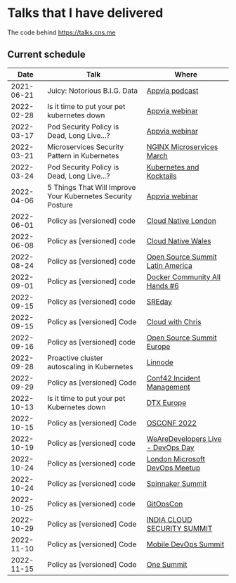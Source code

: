 # Talks that I have delivered

The code behind https://talks.cns.me

## Current schedule

| Date       | Talk                                                        | Where                                                                                                                     |
| ---------- | ----------------------------------------------------------- | ------------------------------------------------------------------------------------------------------------------------- |
| 2021-06-21 | Juicy: Notorious B.I.G. Data                                | [Appvia podcast](https://www.appvia.io/podcast/8901725)                                                                   |
| 2022-02-28 | Is it time to put your pet kubernetes down                  | [Appvia webinar](https://www.youtube.com/watch?v=4YA9sC6Z1YQ)                                                             |
| 2022-03-17 | Pod Security Policy is Dead, Long Live...?                  | [Appvia webinar](https://www.brighttalk.com/webcast/18932/535753)                                                         |
| 2022-03-21 | Microservices Security Pattern in Kubernetes                | [NGINX Microservices March](https://www.youtube.com/watch?v=k1TYMMxgldY)                                                  |
| 2022-03-24 | Pod Security Policy is Dead, Long Live...?                  | [Kubernetes and Kocktails](https://www.youtube.com/watch?v=C5ohERIhlrY)                                                   |
| 2022-04-06 | 5 Things That Will Improve Your Kubernetes Security Posture | [Appvia webinar](https://www.brighttalk.com/webcast/18932/528461)                                                         |
| 2022-06-01 | Policy as [versioned] code                                  | [Cloud Native London](https://www.youtube.com/watch?v=kujkYxU8HoM)                                                        |
| 2022-06-08 | Policy as [versioned] code                                  | [Cloud Native Wales]()                                                                                                    |
| 2022-08-24 | Policy as [versioned] code                                  | [Open Source Summit Latin America](https://sched.co/15Bqa)                                                                |
| 2022-09-01 | Policy as [versioned] code                                  | [Docker Community All Hands #6]()                                                                                         |
| 2022-09-15 | Policy as [versioned] code                                  | [SREday](https://www.sreday.com)                                                                                          |
| 2022-09-15 | Policy as [versioned] Code                                  | [Cloud with Chris](https://www.youtube.com/watch?v=uvGJSqSFCqg)                                                           |
| 2022-09-16 | Policy as [versioned] code                                  | [Open Source Summit Europe](https://sched.co/15z1I)                                                                       |
| 2022-09-28 | Proactive cluster autoscaling in Kubernetes                 | [Linnode](bit.ly/k8s-scale-2)                                                                                             |
| 2022-09-29 | Policy as [versioned] Code                                  | [Conf42 Incident Management](https://www.conf42.com/Incident_Management_2022_Chris_NesbittSmith_policy_as_versioned_code) |
| 2022-10-13 | Is it time to put your pet Kubernetes down                  | [DTX Europe](https://dtxevents.io/europe/en/page/dtx-europe)                                                              |
| 2022-10-15 | Policy as [versioned] Code                                  | [OSCONF 2022](?)                                                                                                          |
| 2022-10-19 | Policy as [versioned] code                                  | [WeAreDevelopers Live - DevOps Day](?)                                                                                    |
| 2022-10-24 | Policy as [versioned] code                                  | [London Microsoft DevOps Meetup](https://www.meetup.com/london-microsoft-devops/events/287854448/)                        |
| 2022-10-24 | Policy as [versioned] code                                  | [Spinnaker Summit](https://sched.co/19kpM)                                                                                |
| 2022-10-25 | Policy as [versioned] code                                  | [GitOpsCon](https://sched.co/1AR8w)                                                                                       |
| 2022-10-29 | Policy as [versioned] Code                                  | [INDIA CLOUD SECURITY SUMMIT](?)                                                                                          |
| 2022-11-10 | Policy as [versioned] Code                                  | [Mobile DevOps Summit](http://www.mobiledevops.io/summit/agenda/speakers/1773168)                                         |
| 2022-11-15 | Policy as [versioned] Code                                  | [One Summit](https://onesummit2022.sched.com/event/69ffdbbc45806a7ae27374dd29d93237)                                      |

<!--
| Date | Talk                       | Where              |
| ---- | -------------------------- | ------------------ |
| ?    | Policy as [versioned] Code | Docker Switzerland |
| ?    | Policy as [versioned] Code | Kubernetes Community Days UK |
-->
